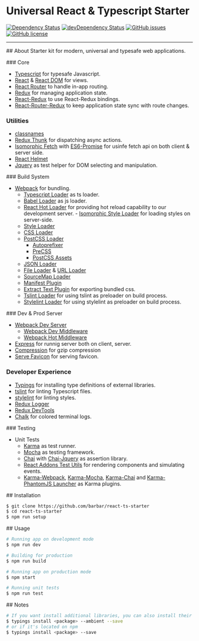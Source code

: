 # Universal React & Typescript Starter
[![Dependency Status](https://david-dm.org/barbar/react-ts-starter.svg)](https://david-dm.org/barbar/react-ts-starter.svg)
[![devDependency Status](https://david-dm.org/barbar/react-ts-starter/dev-status.svg)](https://david-dm.org/barbar/react-ts-starter#info=devDependencies)
[![GitHub issues](https://img.shields.io/github/issues/barbar/react-ts-starter.svg)](https://github.com/barbar/react-ts-starter/issues)
[![GitHub license](https://img.shields.io/badge/license-MIT-blue.svg)](https://raw.githubusercontent.com/barbar/react-ts-starter/develop/LICENSE)
___

## About
Starter kit for modern, universal and typesafe web applications.

### Core
- [Typescript](https://www.typescriptlang.org/) for typesafe Javascript. 
- [React](https://github.com/facebook/react) & [React DOM](https://github.com/facebook/react) for views.
- [React Router](https://github.com/reactjs/react-router) to handle in-app routing.
- [Redux](https://github.com/reactjs/redux) for managing application state.
- [React-Redux](https://github.com/reactjs/react-redux) to use React-Redux bindings.
- [React-Router-Redux](https://github.com/reactjs/react-router-redux) to keep application state sync with route changes.

### Utilities
- [classnames](https://github.com/JedWatson/classnames)
- [Redux Thunk](https://github.com/gaearon/redux-thunk) for dispatching async actions.
- [Isomorphic Fetch](https://github.com/matthew-andrews/isomorphic-fetch) with [ES6-Promise](https://github.com/stefanpenner/es6-promise) for usinfe fetch api on both client & server side.
- [React Helmet](https://github.com/nfl/react-helmet)
- [Jquery](https://github.com/jquery/jquery) as test helper for DOM selecting and manipulation.

### Build System
- [Webpack](https://github.com/webpack/webpack) for bundling.
	- [Typescript Loader](https://github.com/andreypopp/typescript-loader) as ts loader.
	- [Babel Loader](https://github.com/babel/babel-loader) as js loader.
	- [React Hot Loader](https://github.com/gaearon/react-hot-loader) for providing hot reload capability to our development server.
	- [Isomorphic Style Loader](https://github.com/kriasoft/isomorphic-style-loader) for loading styles on server-side.
	- [Style Loader](https://github.com/webpack/style-loader)
	- [CSS Loader](https://github.com/webpack/css-loader)
	- [PostCSS Loader](https://github.com/postcss/postcss)
		- [Autoprefixer](https://github.com/postcss/autoprefixer)
		- [PreCSS](https://github.com/jonathantneal/precss)
		- [PostCSS Assets](https://github.com/assetsjs/postcss-assets)
	- [JSON Loader](https://github.com/webpack/json-loader)
	- [File Loader](https://github.com/webpack/file-loader) & [URL Loader](https://github.com/webpack/url-loader)
	- [SourceMap Loader](https://github.com/webpack/source-map-loader)
	- [Manifest Plugin](https://github.com/danethurber/webpack-manifest-plugin)
	- [Extract Text Plugin](https://github.com/webpack/extract-text-webpack-plugin) for exporting bundled css. 
	- [Tslint Loader](https://github.com/wbuchwalter/tslint-loader) for using tslint as preloader on build process.
	- [Stylelint Loader](https://github.com/adrianhall/stylelint-loader) for using stylelint as preloader on build process.

### Dev & Prod Server
- [Webpack Dev Server](https://github.com/webpack/webpack-dev-server)
	- [Webpack Dev Middleware](https://github.com/webpack/webpack-dev-middleware)
	- [Webpack Hot Middleware](https://github.com/webpack/webpack-hot-middleware)
- [Express](https://github.com/expressjs/express) for runnig server both on client, server.
- [Compression](https://github.com/expressjs/compression) for gzip compression
- [Serve Favicon](https://github.com/expressjs/serve-favicon) for serving favicon.

### Developer Experience
- [Typings](https://github.com/typings/typings) for installing type definitions of external libraries.
- [tslint](https://github.com/palantir/tslint) for linting Typescript files.
- [stylelint](https://github.com/stylelint/stylelint) for linting styles.
- [Redux Logger](https://github.com/theaqua/redux-logger)
- [Redux DevTools](https://github.com/gaearon/redux-devtools)
- [Chalk](https://github.com/chalk/chalk) for colored terminal logs.

### Testing
- Unit Tests
	- [Karma](https://github.com/karma-runner/karma) as test runner.
	- [Mocha](https://github.com/mochajs/mocha) as testing framework.
	- [Chai](https://github.com/chaijs/chai) with [Chai-Jquery](https://github.com/chaijs/chai-jquery) as assertion library.
	- [React Addons Test Utils]() for rendering components and simulating events.
	- [Karma-Webpack](https://github.com/webpack/karma-webpack), [Karma-Mocha](https://github.com/karma-runner/karma-mocha), [Karma-Chai](https://github.com/xdissent/karma-chai) and [Karma-PhantomJS Launcher](https://github.com/karma-runner/karma-phantomjs-launcher) as Karma plugins.

## Installation
```bash
$ git clone https://github.com/barbar/react-ts-starter
$ cd react-ts-starter
$ npm run setup
```

## Usage
```bash
# Running app on development mode
$ npm run dev

# Building for production
$ npm run build

# Running app on production mode
$ npm start

# Running unit tests
$ npm run test
```

## Notes
```bash
# If you want install additional libraries, you can also install their typings from DefinitelyTyped
$ typings install <package> --ambient --save
# or if it's located on npm
$ typings install <package> --save

```
